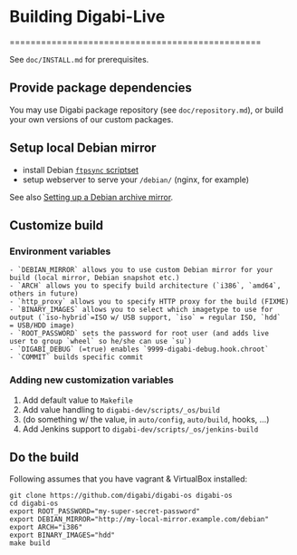 # Building Digabi-Live
================================================

See `doc/INSTALL.md` for prerequisites.


## Provide package dependencies
You may use Digabi package repository (see `doc/repository.md`), or build your own versions of our custom packages.


## Setup local Debian mirror

 - install Debian [`ftpsync` scriptset](https://ftp-master.debian.org/ftpsync.tar.gz)
 - setup webserver to serve your `/debian/` (nginx, for example)
 

See also [Setting up a Debian archive 
mirror](https://www.debian.org/mirror/ftpmirror).


## Customize build

### Environment variables

    - `DEBIAN_MIRROR` allows you to use custom Debian mirror for your build (local mirror, Debian snapshot etc.)
    - `ARCH` allows you to specify build architecture (`i386`, `amd64`, others in future)
    - `http_proxy` allows you to specify HTTP proxy for the build (FIXME)
    - `BINARY_IMAGES` allows you to select which imagetype to use for 
    output (`iso-hybrid`=ISO w/ USB support, `iso` = regular ISO, `hdd` 
    = USB/HDD image)
    - `ROOT_PASSWORD` sets the password for root user (and adds live 
    user to group `wheel` so he/she can use `su`)
    - `DIGABI_DEBUG` (=true) enables `9999-digabi-debug.hook.chroot`
    - `COMMIT` builds specific commit


### Adding new customization variables

 1. Add default value to `Makefile`
 2. Add value handling to `digabi-dev/scripts/_os/build`
 3. (do something w/ the value, in `auto/config`, `auto/build`, hooks, 
 ...)
 4. Add Jenkins support to `digabi-dev/scripts/_os/jenkins-build`

## Do the build

Following assumes that you have vagrant & VirtualBox installed:

    git clone https://github.com/digabi/digabi-os digabi-os
    cd digabi-os
    export ROOT_PASSWORD="my-super-secret-password"
    export DEBIAN_MIRROR="http://my-local-mirror.example.com/debian"
    export ARCH="i386"
    export BINARY_IMAGES="hdd"
    make build
